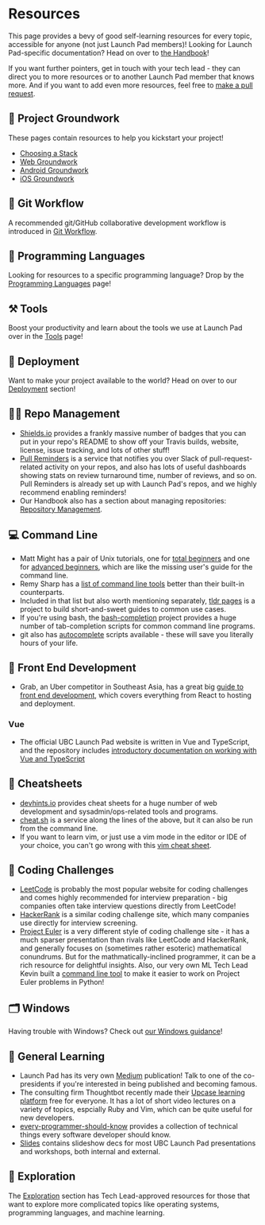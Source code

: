 # Resources

This page provides a bevy of good self-learning resources for every topic, accessible for anyone (not just Launch Pad members)! Looking for Launch Pad-specific documentation? Head on over to [the Handbook](../handbook/)!

If you want further pointers, get in touch with your tech lead - they can direct you to more resources or to another Launch Pad member that knows more. And if you want to add even more resources, feel free to [make a pull request](../CONTRIBUTING.md).

## 🚀 Project Groundwork

These pages contain resources to help you kickstart your project!

* [Choosing a Stack](/resources/groundwork/stack-choosing.md)
* [Web Groundwork](/resources/groundwork/web.md)
* [Android Groundwork](/resources/groundwork/android.md)
* [iOS Groundwork](/resources/groundwork/iOS.md)

## 🛶 Git Workflow

A recommended git/GitHub collaborative development workflow is introduced in
[Git Workflow](git-workflow.md).

## 💬 Programming Languages

Looking for resources to a specific programming language? Drop by the
[Programming Languages](./languages.md) page!

## ⚒️ Tools

Boost your productivity and learn about the tools we use at Launch Pad over in
the [Tools](tools.md) page!

## 🐹 Deployment

Want to make your project available to the world? Head on over to our
[Deployment](./deployment.md) section!

## 👨‍💼 Repo Management

* [Shields.io](https://shields.io/#/) provides a frankly massive number of
  badges that you can put in your repo's README to show off your Travis builds,
  website, license, issue tracking, and lots of other stuff!
* [Pull Reminders](https://pullreminders.com) is a service that notifies you
  over Slack of pull-request-related activity on your repos, and also has
  lots of useful dashboards showing stats on review turnaround time, number
  of reviews, and so on. Pull Reminders is already set up with Launch Pad's
  repos, and we highly recommend enabling reminders!
* Our Handbook also has a section about managing repositories: [Repository Management](../handbook/project-management/repositories).

## 💻 Command Line

* Matt Might has a pair of Unix tutorials, one for
  [total beginners](http://matt.might.net/articles/basic-unix/) and one for
  [advanced beginners](http://matt.might.net/articles/settling-into-unix/),
  which are like the missing user's guide for the command line.
* Remy Sharp has a
  [list of command line tools](https://remysharp.com/2018/08/23/cli-improved)
  better than their built-in counterparts.
* Included in that list but also worth mentioning separately,
  [tldr pages](https://tldr.sh) is a project to build short-and-sweet guides to
  common use cases.
* If you're using bash, the
  [bash-completion](https://github.com/scop/bash-completion) project provides a
  huge number of tab-completion scripts for common command line programs.
* git also has
  [autocomplete](https://git-scm.com/book/en/v1/Git-Basics-Tips-and-Tricks)
  scripts available - these will save you literally hours of your life.

## 🎨 Front End Development

* Grab, an Uber competitor in Southeast Asia, has a great big
  [guide to front end development](https://github.com/grab/front-end-guide/blob/master/README.md),
  which covers everything from React to hosting and deployment.

### Vue

* The official UBC Launch Pad website is written in Vue and TypeScript, and the repository
  includes [introductory documentation on working with Vue and TypeScript](https://github.com/ubclaunchpad/ubclaunchpad.com/blob/master/CONTRIBUTING.md#development)

## 📝 Cheatsheets

* [devhints.io](https://devhints.io) provides cheat sheets for a huge number of
  web development and sysadmin/ops-related tools and programs.
* [cheat.sh](https://github.com/chubin/cheat.sh) is a service along the lines
  of the above, but it can also be run from the command line.
* If you want to learn vim, or just use a vim mode in the editor or IDE of your
  choice, you can't go wrong with this [vim cheat sheet](https://vim.rtorr.com).

## 🧪 Coding Challenges

* [LeetCode](https://leetcode.com) is probably the most popular website for coding
  challenges and comes highly recommended for interview preparation - big companies
  often take interview questions directly from LeetCode!
* [HackerRank](https://www.hackerrank.com) is a similar coding challenge site,
  which many companies use directly for interview screening.
* [Project Euler](https://projecteuler.net/) is a very different style of coding
  challenge site - it has a much sparser presentation than rivals like LeetCode
  and HackerRank, and generally focuses on (sometimes rather esoteric) mathematical
  conundrums. But for the mathmatically-inclined programmer, it can be a rich
  resource for delightful insights. Also, our very own ML Tech Lead Kevin built
  a [command line tool](https://github.com/iKevinY/EulerPy) to make it easier
  to work on Project Euler problems in Python!

## 🗂️ Windows

Having trouble with Windows? Check out [our Windows guidance](./Windows.md)!

## 💭 General Learning

* Launch Pad has its very own
  [Medium](https://medium.com/ubc-launch-pad-software-engineering-blog)
  publication! Talk to one of the co-presidents if you're interested in being
  published and becoming famous.
* The consulting firm Thoughtbot recently made their
  [Upcase learning platform](https://thoughtbot.com/upcase) free for everyone.
  It has a lot of short video lectures on a variety of topics, espcially
  Ruby and Vim, which can be quite useful for new developers.
* [every-programmer-should-know](https://github.com/mtdvio/every-programmer-should-know)
  provides a collection of technical things every software developer should
  know.
* [Slides](https://slides.ubclaunchpad.com/) contains slideshow decs for most
  UBC Launch Pad presentations and workshops, both internal and external.

## 🧗 Exploration

The [Exploration](./exploration.md) section has Tech Lead-approved resources for
those that want to explore more complicated topics like operating systems,
programming languages, and machine learning.
